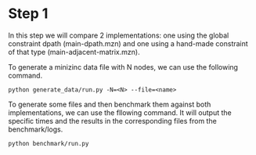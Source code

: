 # Step 1 
In this step we will compare 2 implementations: one using the global constraint dpath (main-dpath.mzn) and one using a hand-made constraint of that type (main-adjacent-matrix.mzn).

To generate a minizinc data file with N nodes, we can use the following command.
```shell
python generate_data/run.py -N=<N> --file=<name>
```
To generate some files and then benchmark them against both implementations, we can use the fllowing command. It will output the specific times and the results in the corresponding files from the benchmark/logs.
```shell
python benchmark/run.py
```